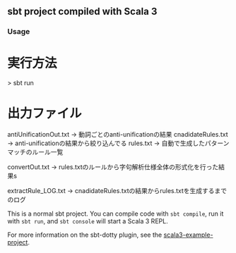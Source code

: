## sbt project compiled with Scala 3

### Usage

<h1>実行方法</h1>
> sbt run

<h1>出力ファイル</h1>
antiUnificationOut.txt -> 動詞ごとのanti-unificationの結果
cnadidateRules.txt -> anti-unificationの結果から絞り込んでる
rules.txt -> 自動で生成したパターンマッチのルール一覧

convertOut.txt -> rules.txtのルールから字句解析仕様全体の形式化を行った結果s


extractRule_LOG.txt -> cnadidateRules.txtの結果からrules.txtを生成するまでのログ




This is a normal sbt project. You can compile code with `sbt compile`, run it with `sbt run`, and `sbt console` will start a Scala 3 REPL.

For more information on the sbt-dotty plugin, see the
[scala3-example-project](https://github.com/scala/scala3-example-project/blob/main/README.md).
